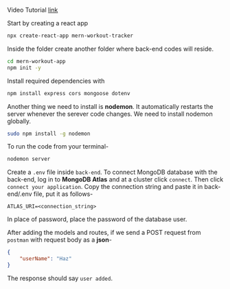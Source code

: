Video Tutorial [link](https://youtu.be/7CqJlxBYj-M)

Start by creating a react app
```bash
npx create-react-app mern-workout-tracker
```
Inside the folder create another folder where back-end codes will reside.
```bash
cd mern-workout-app
npm init -y
```
Install required dependencies with
```bash
npm install express cors mongoose dotenv
```

Another thing we need to install is **nodemon**. It automatically restarts the server whenever the serever code changes. We need to install nodemon globally.
```bash
sudo npm install -g nodemon
```
To run the code from your terminal-
```bash
nodemon server
```

Create a `.env` file inside `back-end`. To connect MongoDB database with the back-end, log in to **MongoDB Atlas** and at a cluster click `connect`. Then click `connect your application`. Copy the connection string and paste it in back-end/.env file, put it as follows-
```
ATLAS_URI=<connection_string>
```
In place of password, place the password of the database user.

After adding the models and routes, if we send a POST request from `postman` with request body as a **json**-
```json
{
    "userName": "Haz"
}
```
The response should say `user added`.
